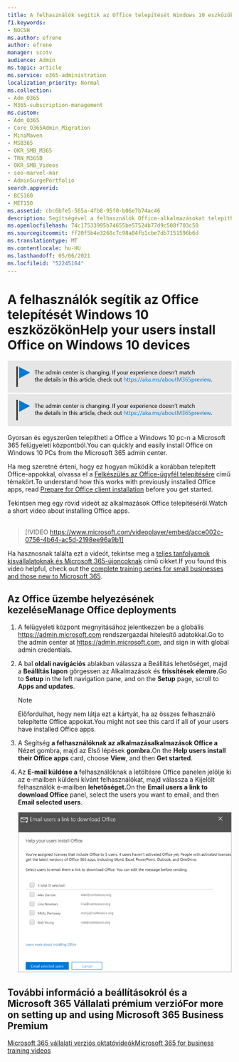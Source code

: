 ```yaml
---
title: A felhasználók segítik az Office telepítését Windows 10 eszközökön
f1.keywords:
- NOCSH
ms.author: efrene
author: efrene
manager: scotv
audience: Admin
ms.topic: article
ms.service: o365-administration
localization_priority: Normal
ms.collection:
- Adm_O365
- M365-subscription-management
ms.custom:
- Adm_O365
- Core_O365Admin_Migration
- MiniMaven
- MSB365
- OKR_SMB_M365
- TRN_M365B
- OKR_SMB_Videos
- seo-marvel-mar
- AdminSurgePortfolio
search.appverid:
- BCS160
- MET150
ms.assetid: cbc6bfe5-565a-4fb8-95f0-b06e7b74ac46
description: Segítségével a felhasználók Office-alkalmazásokat telepíthet Windows 10-eszközökre, és egyszerűen telepítheti Office Windows 10-pc-n a Microsoft 365 felügyeleti központból.
ms.openlocfilehash: 74c17533995b74655be57524b77d9c508f703c50
ms.sourcegitcommit: ff20f5b4e3268c7c98a84fb1cbe7db7151596b6d
ms.translationtype: MT
ms.contentlocale: hu-HU
ms.lasthandoff: 05/06/2021
ms.locfileid: "52245164"
---
```

# <a name="help-your-users-install-office-on-windows-10-devices"></a><span data-ttu-id="f06f7-103">A felhasználók segítik az Office telepítését Windows 10 eszközökön</span><span class="sxs-lookup"><span data-stu-id="f06f7-103">Help your users install Office on Windows 10 devices</span></span>

<span data-ttu-id="f06f7-104">[![A megjelenő címke figyelmeztet a felügyeleti központ változásaira, további részleteket itt talál: aka.ms/aboutM365preview.](../media/m365admincenterchanging.png)](/office365/admin/microsoft-365-admin-center-preview)</span><span class="sxs-lookup"><span data-stu-id="f06f7-104">[![Label to let you know the admin center is changing and you can find more details at aka.ms/aboutM365preview.](../media/m365admincenterchanging.png)](/office365/admin/microsoft-365-admin-center-preview)</span></span>

<span data-ttu-id="f06f7-105">Gyorsan és egyszerűen telepítheti a Office a Windows 10 pc-n a Microsoft 365 felügyeleti központból.</span><span class="sxs-lookup"><span data-stu-id="f06f7-105">You can quickly and easily install Office on Windows 10 PCs from the Microsoft 365 admin center.</span></span>
  
<span data-ttu-id="f06f7-106">Ha meg szeretné érteni, hogy ez hogyan működik a korábban telepített Office-appokkal, olvassa el a [Felkészülés az Office-ügyfél telepítésére](prepare-for-office-client-deployment.md) című témakört.</span><span class="sxs-lookup"><span data-stu-id="f06f7-106">To understand how this works with previously installed Office apps, read [Prepare for Office client installation](prepare-for-office-client-deployment.md) before you get started.</span></span>

<span data-ttu-id="f06f7-107">Tekintsen meg egy rövid videót az alkalmazások Office telepítéséről.</span><span class="sxs-lookup"><span data-stu-id="f06f7-107">Watch a short video about installing Office apps.</span></span><br><br>

> [!VIDEO https://www.microsoft.com/videoplayer/embed/acce002c-0756-4b64-ac5d-2198ee96a9b1] 

<span data-ttu-id="f06f7-108">Ha hasznosnak találta ezt a videót, tekintse meg a [teljes tanfolyamok kisvállalatoknak és Microsoft 365-újoncoknak](../business-video/index.yml) című cikket.</span><span class="sxs-lookup"><span data-stu-id="f06f7-108">If you found this video helpful, check out the [complete training series for small businesses and those new to Microsoft 365](../business-video/index.yml).</span></span>

## <a name="manage-office-deployments"></a><span data-ttu-id="f06f7-109">Az Office üzembe helyezésének kezelése</span><span class="sxs-lookup"><span data-stu-id="f06f7-109">Manage Office deployments</span></span>

1. <span data-ttu-id="f06f7-110">A felügyeleti központ megnyitásához jelentkezzen be a globális <a href="https://go.microsoft.com/fwlink/p/?linkid=2024339" target="_blank">https://admin.microsoft.com</a> rendszergazdai hitelesítő adatokkal.</span><span class="sxs-lookup"><span data-stu-id="f06f7-110">Go to the admin center at <a href="https://go.microsoft.com/fwlink/p/?linkid=2024339" target="_blank">https://admin.microsoft.com</a>, and sign in with global admin credentials.</span></span> 

2. <span data-ttu-id="f06f7-111">A bal **oldali navigációs** ablakban válassza a Beállítás lehetőséget, majd a **Beállítás lapon** görgessen az Alkalmazások és **frissítések elemre.**</span><span class="sxs-lookup"><span data-stu-id="f06f7-111">Go to **Setup** in the left navigation pane, and on the **Setup** page, scroll to **Apps and updates**.</span></span>
    > [!NOTE]
    > <span data-ttu-id="f06f7-112">Előfordulhat, hogy nem látja ezt a kártyát, ha az összes felhasználó telepítette Office appokat.</span><span class="sxs-lookup"><span data-stu-id="f06f7-112">You might not see this card if all of your  users have installed Office apps.</span></span>
  
3. <span data-ttu-id="f06f7-113">A Segítség **a felhasználóknak az alkalmazásalkalmazások Office a** Nézet gombra, majd az Első lépések  **gombra.**</span><span class="sxs-lookup"><span data-stu-id="f06f7-113">On the **Help users install their Office apps** card, choose **View**, and then **Get started**.</span></span>
    
4. <span data-ttu-id="f06f7-114">Az **E-mail küldése a** felhasználóknak a letöltésre Office panelen jelölje ki az e-mailben küldeni kívánt felhasználókat, majd válassza a Kijelölt felhasználók e-mailben **lehetőséget.**</span><span class="sxs-lookup"><span data-stu-id="f06f7-114">On the **Email users a link to download Office** panel, select the users you want to email, and then **Email selected users**.</span></span>

   ![Jelölje ki a felhasználókat, akik e-mailt küldenek Office letöltési hivatkozással.](../media/sendemailtousers.png)

## <a name="for-more-on-setting-up-and-using-microsoft-365-business-premium"></a><span data-ttu-id="f06f7-116">További információ a beállításokról és a Microsoft 365 Vállalati prémium verzió</span><span class="sxs-lookup"><span data-stu-id="f06f7-116">For more on setting up and using Microsoft 365 Business Premium</span></span>

[<span data-ttu-id="f06f7-117">Microsoft 365 vállalati verziós oktatóvideók</span><span class="sxs-lookup"><span data-stu-id="f06f7-117">Microsoft 365 for business training videos</span></span>](../business-video/index.yml)